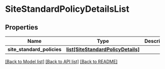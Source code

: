 # SiteStandardPolicyDetailsList

## Properties
Name | Type | Description | Notes
------------ | ------------- | ------------- | -------------
**site_standard_policies** | [**list[SiteStandardPolicyDetails]**](SiteStandardPolicyDetails.md) |  | [optional] 

[[Back to Model list]](../README.md#documentation-for-models) [[Back to API list]](../README.md#documentation-for-api-endpoints) [[Back to README]](../README.md)

